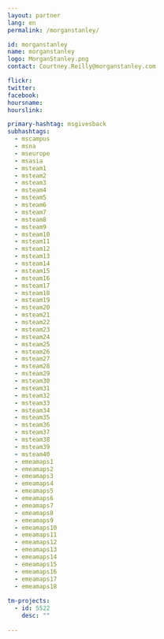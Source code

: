 ```yaml
---
layout: partner
lang: en
permalink: /morganstanley/

id: morganstanley
name: morganstanley
logo: MorganStanley.png
contact: Courtney.Reilly@morganstanley.com

flickr: 
twitter: 
facebook: 
hoursname:
hourslink:

primary-hashtag: msgivesback
subhashtags:
  - mscampus
  - msna
  - mseurope
  - msasia
  - msteam1
  - msteam2
  - msteam3
  - msteam4
  - msteam5
  - msteam6
  - msteam7
  - msteam8
  - msteam9
  - msteam10
  - msteam11
  - msteam12
  - msteam13
  - msteam14
  - msteam15
  - msteam16
  - msteam17
  - msteam18
  - msteam19
  - msteam20
  - msteam21
  - msteam22
  - msteam23
  - msteam24
  - msteam25
  - msteam26
  - msteam27
  - msteam28
  - msteam29
  - msteam30
  - msteam31
  - msteam32
  - msteam33
  - msteam34
  - msteam35
  - msteam36
  - msteam37
  - msteam38
  - msteam39
  - msteam40
  - emeamaps1
  - emeamaps2
  - emeamaps3
  - emeamaps4
  - emeamaps5
  - emeamaps6
  - emeamaps7
  - emeamaps8
  - emeamaps9
  - emeamaps10
  - emeamaps11
  - emeamaps12
  - emeamaps13
  - emeamaps14
  - emeamaps15
  - emeamaps16
  - emeamaps17
  - emeamaps18
  
tm-projects:
  - id: 5522
    desc: ""
    
---
```

